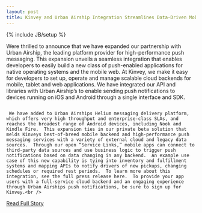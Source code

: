 ```yaml
---
layout: post
title: Kinvey and Urban Airship Integration Streamlines Data-Driven Mobile App Engagement
---
```

{% include JB/setup %}<p>  Were thrilled to announce that we have expanded our partnership with Urban Airship, the leading platform provider for high-performance push messaging.  This expansion unveils a seamless integration that enables developers to easily build a new class of push-enabled applications for native operating systems and the mobile web.  At Kinvey, we make it easy for developers to set up, operate and manage scalable cloud backends for mobile, tablet and web applications.  We have integrated our API and libraries with Urban Airship’s to enable sending push notifications to devices running on iOS and Android through a single interface and SDK.    
              
                                                                                                  We have added to Urban Airships Helium messaging delivery platform, which offers very high throughput and enterprise-class SLAs, and reaches the broadest range of Android devices, including Nook and Kindle Fire.  This expansion ties in our private beta solution that melds Kinveys best-of-breed mobile backend and high-performance push messaging services with a variety of external cloud and legacy data sources.  Through our open “Service Links,” mobile apps can connect to third-party data sources and use business logic to trigger push notifications based on data changing in any backend.  An example use case of this new capability is tying into inventory and fulfillment systems and mapping APIs to notify drivers of new pickups, changing schedules or required rest periods.  To learn more about this integration, see the full press release here.  To provide your app users with a full-service cloud backend and an engaging experience through Urban Airships push notifications, be sure to sign up for Kinvey.<br />
<p><a href="http://www.kinvey.com/blog/106/kinvey-and-urban-airship-integration-streamlines-datadriven-mobile-app-engagement">Read Full Story</a></p>
